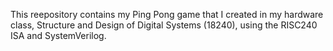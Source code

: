 This reepository contains my Ping Pong game that I created in my hardware class, Structure and Design of Digital Systems (18240), using the RISC240 ISA and SystemVerilog.
